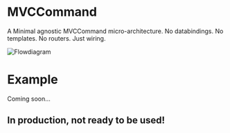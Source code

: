 MVCCommand
=========
A Minimal agnostic MVCCommand micro-architecture. No databindings. No templates. No routers. Just wiring.

![Flowdiagram](http://henriknorberg.net/images/MVCC.png)

Example
=======
Coming soon...

In production, not ready to be used!
-----------